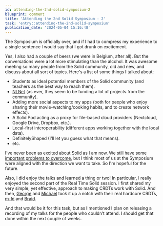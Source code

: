 ```yaml
---
id: attending-the-2nd-solid-symposium-2
blueprint: comment
title: 'Attending the 2nd Solid Symposium - 2'
task: 'entry::attending-the-2nd-solid-symposium'
publication_date: '2024-05-04 15:16:40'
---
```


The Symposium is officially over, and if I had to compress my experience to a single sentence I would say that I got drunk on excitement.

Yes, I also had a couple of beers (we were in Belgium, after all). But the conversations were a lot more stimulating than the alcohol. It was awesome meeting so many people from the Solid community, old and new, and discuss about all sort of topics. Here's a list of some things I talked about:

- Students as ideal potential members of the Solid community (and teachers as the best way to reach them).
- [NLNet](https://nlnet.nl/) (as ever, they seem to be funding a lot of projects from the community).
- Adding more social aspects to my apps (both for people who enjoy sharing their movie-watching/cooking habits, and to create network effects).
- A Solid Pod acting as a proxy for file-based cloud providers (Nextcloud, Google Drive, Dropbox, etc.).
- Local-first interoperability (different apps working together with the local data).
- DefinitelyShaped (I'll let you guess what that means).
- etc.

I've never been as excited about Solid as I am now. We still have some [important problems to overcome](https://noeldemartin.social/@noeldemartin/112370779671779713), but I think most of us at the Symposium were aligned with the direction we want to take. So I'm hopeful for the future.

Also, I did enjoy the talks and learned a thing or two! In particular, I really enjoyed the second part of the Real Time Solid session. I first shared my very simple, yet effective, approach to making CRDTs work with Solid. And then, [George](https://github.com/gsvarovsky) and [Michael](https://invisible.college/@toomim) took it up a notch with their real hardcore CRDTs, [m-ld](https://m-ld.org/) and [Braid](https://braid.org/).

And that would be it for this task, but as I mentioned I plan on releasing a recording of my talks for the people who couldn't attend. I should get that done within the next couple of weeks.
